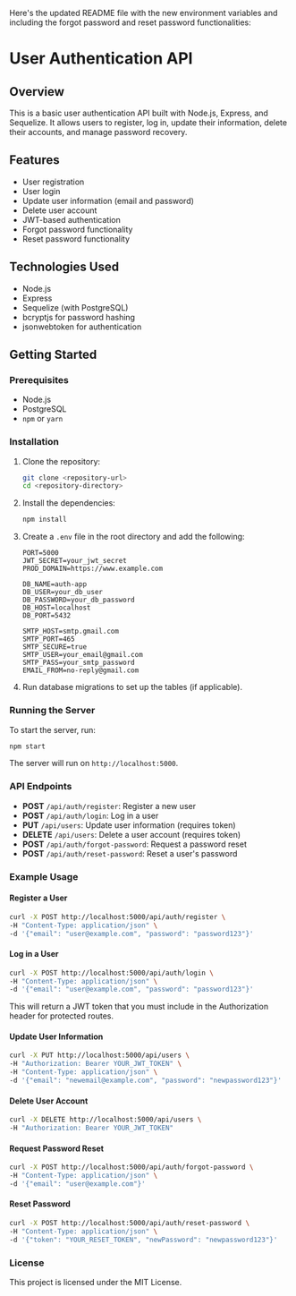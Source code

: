 Here's the updated README file with the new environment variables and including the forgot password and reset password functionalities:

# User Authentication API

## Overview

This is a basic user authentication API built with Node.js, Express, and Sequelize. It allows users to register, log in, update their information, delete their accounts, and manage password recovery.

## Features

- User registration
- User login
- Update user information (email and password)
- Delete user account
- JWT-based authentication
- Forgot password functionality
- Reset password functionality

## Technologies Used

- Node.js
- Express
- Sequelize (with PostgreSQL)
- bcryptjs for password hashing
- jsonwebtoken for authentication

## Getting Started

### Prerequisites

- Node.js
- PostgreSQL
- `npm` or `yarn`

### Installation

1. Clone the repository:

   ```bash
   git clone <repository-url>
   cd <repository-directory>
   ```

2. Install the dependencies:

   ```bash
   npm install
   ```

3. Create a `.env` file in the root directory and add the following:

   ```plaintext
   PORT=5000
   JWT_SECRET=your_jwt_secret
   PROD_DOMAIN=https://www.example.com

   DB_NAME=auth-app
   DB_USER=your_db_user
   DB_PASSWORD=your_db_password
   DB_HOST=localhost
   DB_PORT=5432

   SMTP_HOST=smtp.gmail.com
   SMTP_PORT=465
   SMTP_SECURE=true
   SMTP_USER=your_email@gmail.com
   SMTP_PASS=your_smtp_password
   EMAIL_FROM=no-reply@gmail.com
   ```

4. Run database migrations to set up the tables (if applicable).

### Running the Server

To start the server, run:

```bash
npm start
```

The server will run on `http://localhost:5000`.

### API Endpoints

- **POST** `/api/auth/register`: Register a new user
- **POST** `/api/auth/login`: Log in a user
- **PUT** `/api/users`: Update user information (requires token)
- **DELETE** `/api/users`: Delete a user account (requires token)
- **POST** `/api/auth/forgot-password`: Request a password reset
- **POST** `/api/auth/reset-password`: Reset a user's password

### Example Usage

#### Register a User

```bash
curl -X POST http://localhost:5000/api/auth/register \
-H "Content-Type: application/json" \
-d '{"email": "user@example.com", "password": "password123"}'
```

#### Log in a User

```bash
curl -X POST http://localhost:5000/api/auth/login \
-H "Content-Type: application/json" \
-d '{"email": "user@example.com", "password": "password123"}'
```

This will return a JWT token that you must include in the Authorization header for protected routes.

#### Update User Information

```bash
curl -X PUT http://localhost:5000/api/users \
-H "Authorization: Bearer YOUR_JWT_TOKEN" \
-H "Content-Type: application/json" \
-d '{"email": "newemail@example.com", "password": "newpassword123"}'
```

#### Delete User Account

```bash
curl -X DELETE http://localhost:5000/api/users \
-H "Authorization: Bearer YOUR_JWT_TOKEN"
```

#### Request Password Reset

```bash
curl -X POST http://localhost:5000/api/auth/forgot-password \
-H "Content-Type: application/json" \
-d '{"email": "user@example.com"}'
```

#### Reset Password

```bash
curl -X POST http://localhost:5000/api/auth/reset-password \
-H "Content-Type: application/json" \
-d '{"token": "YOUR_RESET_TOKEN", "newPassword": "newpassword123"}'
```

### License

This project is licensed under the MIT License.
